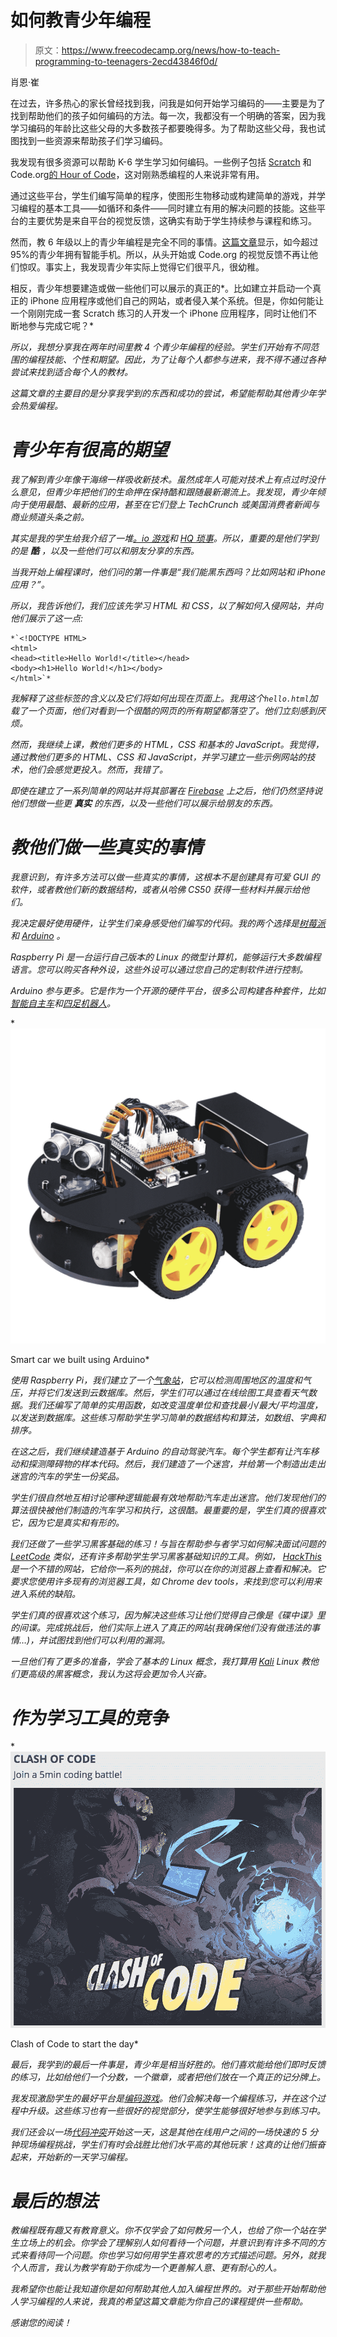 # 如何教青少年编程

> 原文：<https://www.freecodecamp.org/news/how-to-teach-programming-to-teenagers-2ecd43846f0d/>

肖恩·崔

在过去，许多热心的家长曾经找到我，问我是如何开始学习编码的——主要是为了找到帮助他们的孩子如何编码的方法。每一次，我都没有一个明确的答案，因为我学习编码的年龄比这些父母的大多数孩子都要晚得多。为了帮助这些父母，我也试图找到一些资源来帮助孩子们学习编码。

我发现有很多资源可以帮助 K-6 学生学习如何编码。一些例子包括 [Scratch](https://scratch.mit.edu/about) 和 Code.org[的 Hour of Code](https://code.org/)，这对刚熟悉编程的人来说非常有用。

通过这些平台，学生们编写简单的程序，使图形生物移动或构建简单的游戏，并学习编程的基本工具——如循环和条件——同时建立有用的解决问题的技能。这些平台的主要优势是来自平台的视觉反馈，这确实有助于学生持续参与课程和练习。

然而，教 6 年级以上的青少年编程是完全不同的事情。[这篇文章](https://www.geekwire.com/2018/new-research-finds-95-teens-access-smartphone-45-online-almost-constantly/)显示，如今超过 95%的青少年拥有智能手机。所以，从头开始或 Code.org 的视觉反馈不再让他们惊叹。事实上，我发现青少年实际上觉得它们很平凡，很幼稚。

相反，青少年想要建造或做一些他们可以展示的真正的*。比如建立并启动一个真正的 iPhone 应用程序或他们自己的网站，或者侵入某个系统。但是，你如何能让一个刚刚完成一套 Scratch 练习的人开发一个 iPhone 应用程序，同时让他们不断地参与完成它呢？*

*所以，我想分享我在两年时间里教 4 个青少年编程的经验。学生们开始有不同范围的编程技能、个性和期望。因此，为了让每个人都参与进来，我不得不通过各种尝试来找到适合每个人的教材。*

*这篇文章的主要目的是分享我学到的东西和成功的尝试，希望能帮助其他青少年学会热爱编程。*

# *青少年有很高的期望*

*我了解到青少年像干海绵一样吸收新技术。虽然成年人可能对技术上有点过时没什么意见，但青少年把他们的生命押在保持酷和跟随最新潮流上。我发现，青少年倾向于使用最酷、最新的应用，甚至在它们登上 TechCrunch 或美国消费者新闻与商业频道头条之前。*

*其实是我的学生给我介绍了一堆[。io 游戏](https://www.crazygames.com/c/io)和 [HQ 琐事](https://en.wikipedia.org/wiki/HQ_Trivia)。所以，重要的是他们学到的是 **酷** ，以及一些他们可以和朋友分享的东西。*

*当我开始上编程课时，他们问的第一件事是“我们能黑东西吗？比如网站和 iPhone 应用？”。*

*所以，我告诉他们，我们应该先学习 HTML 和 CSS，以了解如何入侵网站，并向他们展示了这一点:*

```
*`<!DOCTYPE HTML>
<html>  
<head><title>Hello World!</title></head>  
<body><h1>Hello World!</h1></body>
</html>`*
```

*我解释了这些标签的含义以及它们将如何出现在页面上。我用这个`hello.html`加载了一个页面，他们对看到一个很酷的网页的所有期望都落空了。他们立刻感到厌烦。*

*然而，我继续上课，教他们更多的 HTML，CSS 和基本的 JavaScript。我觉得，通过教他们更多的 HTML、CSS 和 JavaScript，并学习建立一些示例网站的技术，他们会感觉更投入。然而，我错了。*

*即使在建立了一系列简单的网站并将其部署在 [Firebase](https://firebase.google.com/) 上之后，他们仍然坚持说他们想做一些更 **真实** 的东西，以及一些他们可以展示给朋友的东西。*

# *教他们做一些真实的事情*

*我意识到，有许多方法可以做一些真实的事情，这根本不是创建具有可爱 GUI 的软件，或者教他们新的数据结构，或者从哈佛 CS50 获得一些材料并展示给他们。*

*我决定最好使用硬件，让学生们亲身感受他们编写的代码。我的两个选择是[树莓派](https://amzn.to/2PLBxk1)和 [Arduino](https://amzn.to/2CK7eEc) 。*

*Raspberry Pi 是一台运行自己版本的 Linux 的微型计算机，能够运行大多数编程语言。您可以购买各种外设，这些外设可以通过您自己的定制软件进行控制。*

*Arduino 参与更多。它是作为一个开源的硬件平台，很多公司构建各种套件，比如[智能自主车](https://amzn.to/2PJHWfu)和[四足机器人](https://amzn.to/2RQTaNu)。*

*![smart-car](img/ccaf5053d127bfb56c3bb85c06023be2.png)

Smart car we built using Arduino* 

*使用 Raspberry Pi，我们建立了一个[气象站](https://amzn.to/2pTtXoN)，它可以检测周围地区的温度和气压，并将它们发送到云数据库。然后，学生们可以通过在线绘图工具查看天气数据。我们还编写了简单的实用函数，如改变温度单位和查找最小/最大/平均温度，以发送到数据库。这些练习帮助学生学习简单的数据结构和算法，如数组、字典和排序。*

*在这之后，我们继续建造基于 Arduino 的自动驾驶汽车。每个学生都有让汽车移动和探测障碍物的样本代码。然后，我们建造了一个迷宫，并给第一个制造出走出迷宫的汽车的学生一份奖品。*

*学生们很自然地互相讨论哪种逻辑能最有效地帮助汽车走出迷宫。他们发现他们的算法很快被他们制造的汽车学习和执行，这很酷。最重要的是，学生们真的很喜欢它，因为它是真实和有形的。*

*我们还做了一些学习黑客基础的练习！与旨在帮助参与者学习如何解决面试问题的 [LeetCode](https://leetcode.com/) 类似，还有许多帮助学生学习黑客基础知识的工具。例如， [HackThis](https://www.hackthis.co.uk/) 是一个不错的网站，它给你一系列的挑战，你可以在你的浏览器上查看和解决。它要求您使用许多现有的浏览器工具，如 Chrome dev tools，来找到您可以利用来进入系统的缺陷。*

*学生们真的很喜欢这个练习，因为解决这些练习让他们觉得自己像是《碟中谍》里的间谍。完成挑战后，他们实际上进入了真正的网站(我确保他们没有做违法的事情…)，并试图找到他们可以利用的漏洞。*

*一旦他们有了更多的准备，学会了基本的 Linux 概念，我打算用 [Kali](https://www.kali.org/) Linux 教他们更高级的黑客概念，我认为这将会更加令人兴奋。*

# *作为学习工具的竞争*

*![clash-of-code](img/0c7676621388713b46cb495f5099bc41.png)

Clash of Code to start the day* 

*最后，我学到的最后一件事是，青少年是相当好胜的。他们喜欢能给他们即时反馈的练习，比如给他们一个分数，一个徽章，或者把他们放在一个真正的记分牌上。*

*我发现激励学生的最好平台是[编码游戏](https://www.codingame.com/start)。他们会解决每一个编程练习，并在这个过程中升级。这些练习也有一些很好的视觉部分，使学生能够很好地参与到练习中。*

*我们还会以一场[代码冲突](https://www.codingame.com/multiplayer/clashofcode)开始这一天，这是其他在线用户之间的一场快速的 5 分钟现场编程挑战，学生们有时会战胜比他们水平高的其他玩家！这真的让他们振奋起来，开始新的一天学习编程。*

# *最后的想法*

*教编程既有趣又有教育意义。你不仅学会了如何教另一个人，也给了你一个站在学生立场上的机会。你学会了理解别人如何看待一个问题，并意识到有许多不同的方式来看待同一个问题。你也学习如何用学生喜欢思考的方式描述问题。另外，就我个人而言，我认为教学有助于你成为一个更善解人意、更有耐心的人。*

*我希望你也能让我知道你是如何帮助其他人加入编程世界的。对于那些开始帮助他人学习编程的人来说，我真的希望这篇文章能为你自己的课程提供一些帮助。*

*感谢您的阅读！*